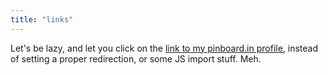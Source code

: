 ```yaml
---
title: "links"
---
```


Let's be lazy, and let you click on the [link to my pinboard.in
profile](https://pinboard.in/u:oz), instead of setting a proper redirection,
or some JS import stuff. Meh.


